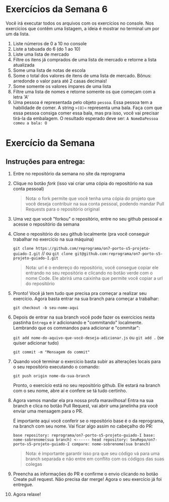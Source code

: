 # Exercícios da Semana 6

Você irá executar todos os arquivos com os exercícios no console. Nos exercícios que contêm uma listagem, a ideia é mostrar no terminal um por um da lista.

1. Liste números de 0 a 10 no console
2. Liste a tabuada do 6 (do 1 ao 10)
3. Liste uma lista de mercado
4. Filtre os itens já comprados de uma lista de mercado e retorne a lista atualizada
5. Some uma lista de notas de escola
6. Some o total dos valores de itens de uma lista de mercado. Bônus: arredonde o valor para até 2 casas decimais!
7. Some somente os valores ímpares de uma lista
8. Filtre uma lista de nomes e retorne somente os que começam com a letra 'A'
9. Uma pessoa é representada pelo objeto `pessoa`. Essa pessoa tem a habilidade de comer. A string `>(O)<` representa uma bala. Faça com que essa pessoa consiga comer essa bala, mas pra isso, você vai precisar tirá-la da embalagem.
O resultado esperado deve ser: `A NomeDaPessoa comeu a bala: O`

# Exercício da Semana

## Instruções para entrega:

1. Entre no repositório da semana no site da reprograma

2. Clique no botão _fork_ (isso vai criar uma cópia do repositório na sua conta pessoal)
   > Nota: o fork permite que você tenha uma cópia do projeto que você deseja contribuir na sua conta pessoal, podendo mandar Pull Requests para o repositório original
3. Uma vez que você "forkou" o repositório, entre no seu github pessoal e acesse o repositório da semana

4. Clone o repositório do seu github localmente (pra você conseguir trabalhar no exercício na sua máquina)

   `git clone https://github.com/reprograma/on7-porto-s5-projeto-guiado-I.git`
   // ou
   `git clone git@github.com:reprograma/on7-porto-s5-projeto-guiado-I.git`

   > Nota: url é o endereço do repositório, você consegue copiar ele entrando no seu repositório e clicando no botão verde com o nome Code. Ele abrirá uma caixinha que permite você copiar a url do repositório

5. Pronto! Você já tem tudo que precisa pra começar a realizar seu exercício. Agora basta entrar na sua branch para começar a trabalhar:

   `git checkout -b seu-nome-aqui`

6. Depois de entrar na sua branch você pode fazer os exercícios nesta pastinha `Entrega` e ir adicionando e "commitando" localmente. Lembrando que os commandos para adicionar e "commitar":

   `git add nome-do-aquivo-que-você-deseja-adicionar.js` ou `git add .` (se quiser adicionar tudo)

   `git commit -m "Mensagem do commit"`

7. Quando você terminar o exercício basta subir as alterações locais para o seu repositório executando o comando:

   `git push origin nome-da-sua-branch`

   Pronto, o exercício está no seu repositório github. Ele estará na branch com o seu nome, abre aí e confere se tá tudo certinho.

8. Agora vamos mandar ela pra nossa profa maravilhosa! Entra na sua branch e clica no botão Pull Request, vai abrir uma janelinha pra você enviar uma mensagem para o PR.

   É importante aqui você conferir se o repositório base é o da reprograma, na branch com seu nome. Vai ficar algo assim no cabeçalho do PR:

   `base repository: reprograma/on7-porto-s5-projeto-guiado-I base: nome-sobrenome(sua branch) <------ head repository: SeuRepo/on7-porto-s5-projeto-guiado-I compare: nome-sobrenome(sua branch)`

   > Nota: é importante garantir isso pra que seu código vá para uma branch separada e não entre em conflito com os códigos das suas colegas

9. Preencha as informações do PR e confirme o envio clicando no botão Create pull request. Não precisa dar merge!
   Agora o seu exercício já foi entregue.

10. Agora relaxe!

